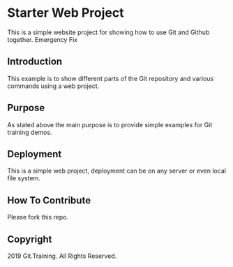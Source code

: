 # Starter Web Project
This is a simple website project for showing how to use Git and Github together. Emergency Fix

## Introduction
This example is to show different parts of the Git repository and various commands using a web project.

## Purpose
As stated above the main purpose is to provide simple examples for Git training demos.

## Deployment
This is a simple web project, deployment can be on any server or even local file system.

## How To Contribute
Please fork this repo.

## Copyright
2019 Git.Training. All Rights Reserved.
